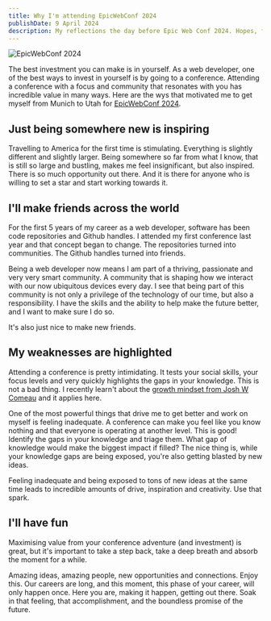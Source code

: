 ```yaml
---
title: Why I'm attending EpicWebConf 2024
publishDate: 9 April 2024
description: My reflections the day before Epic Web Conf 2024. Hopes, fears and excitement.
---
```


![EpicWebConf 2024](/assets/blog/epicweb/cover.jpeg)

The best investment you can make is in yourself. As a web developer, one of the best ways to invest in yourself is by going to a conference. Attending a conference with a focus and community that resonates with you has incredible value in many ways. Here are the wys that motivated me to get myself from Munich to Utah for [EpicWebConf 2024](https://www.epicweb.dev/conf).

## Just being somewhere new is inspiring

Travelling to America for the first time is stimulating. Everything is slightly different and slightly larger. Being somewhere so far from what I know, that is still so large and bustling, makes me feel insignificant, but also inspired. There is so much opportunity out there. And it is there for anyone who is willing to set a star and start working towards it.

## I'll make friends across the world

For the first 5 years of my career as a web developer, software has been code repositories and Github handles. I attended my first conference last year and that concept began to change. The repositories turned into communities. The Github handles turned into friends.

Being a web developer now means I am part of a thriving, passionate and very very smart community. A community that is shaping how we interact with our now ubiquitous devices every day. I see that being part of this community is not only a privilege of the technology of our time, but also a responsibility. I have the skills and the ability to help make the future better, and I want to make sure I do so.

It's also just nice to make new friends.

## My weaknesses are highlighted

Attending a conference is pretty intimidating. It tests your social skills, your focus levels and very quickly highlights the gaps in your knowledge. This is not a bad thing. I recently learn't about the [growth mindset from Josh W Comeau](https://www.joshwcomeau.com/blog/how-to-learn-stuff-quickly/#mindset-cultivation-5) and it applies here.

One of the most powerful things that drive me to get better and work on myself is feeling inadequate. A conference can make you feel like you know nothing and that everyone is operating at another level. This is good! Identify the gaps in your knowledge and triage them. What gap of knowledge would make the biggest impact if filled? The nice thing is, while your knowledge gaps are being exposed, you're also getting blasted by new ideas.

Feeling inadequate and being exposed to tons of new ideas at the same time leads to incredible amounts of drive, inspiration and creativity. Use that spark.

## I'll have fun

Maximising value from your conference adventure (and investment) is great, but it's important to take a step back, take a deep breath and absorb the moment for a while.

Amazing ideas, amazing people, new opportunities and connections. Enjoy this. Our careers are long, and this moment, this phase of your career, will only happen once. Here you are, making it happen, getting out there. Soak in that feeling, that accomplishment, and the boundless promise of the future.
